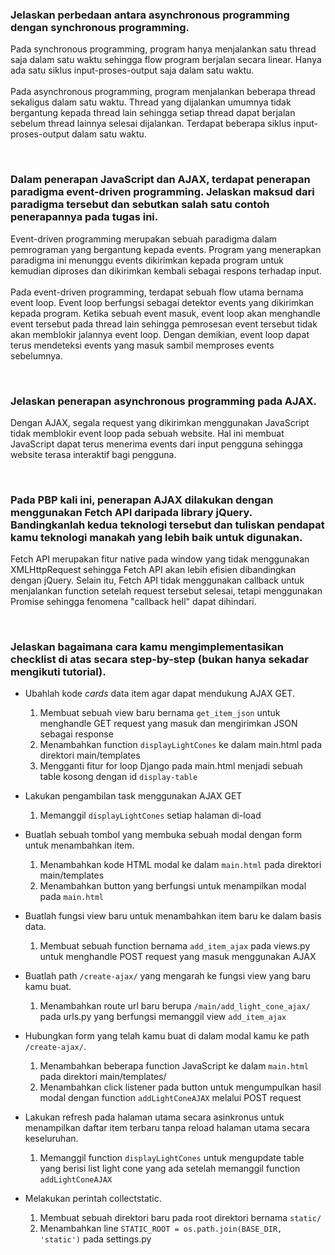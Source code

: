 ### Jelaskan perbedaan antara asynchronous programming dengan synchronous programming.

Pada synchronous programming, program hanya menjalankan satu thread saja dalam satu waktu sehingga flow program berjalan secara linear. Hanya ada satu siklus input-proses-output saja dalam satu waktu.
<br><br>
Pada asynchronous programming, program menjalankan beberapa thread sekaligus dalam satu waktu. Thread yang dijalankan umumnya tidak bergantung kepada thread lain sehingga setiap thread dapat berjalan sebelum thread lainnya selesai dijalankan. Terdapat beberapa siklus input-proses-output dalam satu waktu.

<br>

### Dalam penerapan JavaScript dan AJAX, terdapat penerapan paradigma event-driven programming. Jelaskan maksud dari paradigma tersebut dan sebutkan salah satu contoh penerapannya pada tugas ini.

Event-driven programming merupakan sebuah paradigma dalam pemrograman yang bergantung kepada events. Program yang menerapkan paradigma ini menunggu events dikirimkan kepada program untuk kemudian diproses dan dikirimkan kembali sebagai respons terhadap input.
<br><br>
Pada event-driven programming, terdapat sebuah flow utama bernama event loop. Event loop berfungsi sebagai detektor events yang dikirimkan kepada program. Ketika sebuah event masuk, event loop akan menghandle event tersebut pada thread lain sehingga pemrosesan event tersebut tidak akan memblokir jalannya event loop. Dengan demikian, event loop dapat terus mendeteksi events yang masuk sambil memproses events sebelumnya.

<br>

### Jelaskan penerapan asynchronous programming pada AJAX.

Dengan AJAX, segala request yang dikirimkan menggunakan JavaScript tidak memblokir event loop pada sebuah website. Hal ini membuat JavaScript dapat terus menerima events dari input pengguna sehingga website terasa interaktif bagi pengguna.

<br>

### Pada PBP kali ini, penerapan AJAX dilakukan dengan menggunakan Fetch API daripada library jQuery. Bandingkanlah kedua teknologi tersebut dan tuliskan pendapat kamu teknologi manakah yang lebih baik untuk digunakan.

Fetch API merupakan fitur native pada window yang tidak menggunakan XMLHttpRequest sehingga Fetch API akan lebih efisien dibandingkan dengan jQuery. Selain itu, Fetch API tidak menggunakan callback untuk menjalankan function setelah request tersebut selesai, tetapi menggunakan Promise sehingga fenomena "callback hell" dapat dihindari.

<br>

### Jelaskan bagaimana cara kamu mengimplementasikan checklist di atas secara step-by-step (bukan hanya sekadar mengikuti tutorial).

- Ubahlah kode <i>cards</i> data item agar dapat mendukung AJAX GET.
  1. Membuat sebuah view baru bernama `get_item_json` untuk menghandle GET request yang masuk dan mengirimkan JSON
  sebagai response
  2. Menambahkan function `displayLightCones` ke dalam main.html pada direktori main/templates
  3. Mengganti fitur for loop Django pada main.html menjadi sebuah table kosong dengan id `display-table`

- Lakukan pengambilan task menggunakan AJAX GET
  1. Memanggil `displayLightCones` setiap halaman di-load

- Buatlah sebuah tombol yang membuka sebuah modal dengan form untuk menambahkan item.
  1. Menambahkan kode HTML modal ke dalam `main.html` pada direktori main/templates
  2. Menambahkan button yang berfungsi untuk menampilkan modal pada `main.html`

- Buatlah fungsi view baru untuk menambahkan item baru ke dalam basis data.
  1. Membuat sebuah function bernama `add_item_ajax` pada views.py untuk menghandle POST request yang masuk menggunakan AJAX

- Buatlah path `/create-ajax/` yang mengarah ke fungsi view yang baru kamu buat.
  1. Menambahkan route url baru berupa `/main/add_light_cone_ajax/` pada urls.py yang berfungsi memanggil view `add_item_ajax`

- Hubungkan form yang telah kamu buat di dalam modal kamu ke path `/create-ajax/`.
  1. Menambahkan beberapa function JavaScript ke dalam `main.html` pada direktori main/templates/
  2. Menambahkan click listener pada button untuk mengumpulkan hasil modal dengan function `addLightConeAJAX` melalui POST request

- Lakukan refresh pada halaman utama secara asinkronus untuk menampilkan daftar item terbaru tanpa reload halaman utama secara keseluruhan.
  1. Memanggil function `displayLightCones` untuk mengupdate table yang berisi list light cone yang ada setelah memanggil function `addLightConeAJAX`

- Melakukan perintah collectstatic.
  1. Membuat sebuah direktori baru pada root direktori bernama `static/`
  2. Menambahkan line `STATIC_ROOT = os.path.join(BASE_DIR, 'static')` pada settings.py

